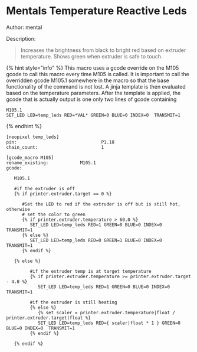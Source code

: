# Mentals Temperature Reactive Leds

Author: mental

Description:

> Increases the brightness from black to bright red based on extruder temperature. Shows green when extruder is safe to touch.

{% hint style="info" %}
This macro uses a gcode override on the M105 gcode to call this macro every time M105 is called. It is important to call the overridden gcode M105.1 somewhere in the macro so that the base functionality of the command is not lost. A jinja template is then evaluated based on the temperature parameters. After the template is applied, the gcode that is actually output is one only two lines of gcode containing

```text
M105.1
SET_LED LED=temp_leds RED=*VAL* GREEN=0 BLUE=0 INDEX=0  TRANSMIT=1
```
{% endhint %}

```text
[neopixel temp_leds]
pin:                                P1.18 
chain_count:                        1

[gcode_macro M105]
rename_existing:            M105.1
gcode:  

   M105.1

   #if the extruder is off
   {% if printer.extruder.target == 0 %}

      #Set the LED to red if the extruder is off but is still hot, otherwise 
      # set the color to green
      {% if printer.extruder.temperature > 60.0 %}
         SET_LED LED=temp_leds RED=1 GREEN=0 BLUE=0 INDEX=0  TRANSMIT=1
      {% else %}
         SET_LED LED=temp_leds RED=0 GREEN=1 BLUE=0 INDEX=0  TRANSMIT=1
      {% endif %}     

   {% else %}

         #if the extruder temp is at target temperature 
         {% if printer.extruder.temperature >= printer.extruder.target - 4.0 %}
            SET_LED LED=temp_leds RED=1 GREEN=0 BLUE=0 INDEX=0  TRANSMIT=1

         #if the extruder is still heating
         {% else %}
            {% set scaler = printer.extruder.temperature|float / printer.extruder.target|float %}
            SET_LED LED=temp_leds RED={ scaler|float * 1 } GREEN=0 BLUE=0 INDEX=0  TRANSMIT=1
         {% endif %}  

   {% endif %}
```

